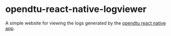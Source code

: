 # opendtu-react-native-logviewer

A simple website for viewing the logs generated by the [opendtu react native app](https://github.com/OpenDTU-App/opendtu-react-native).
